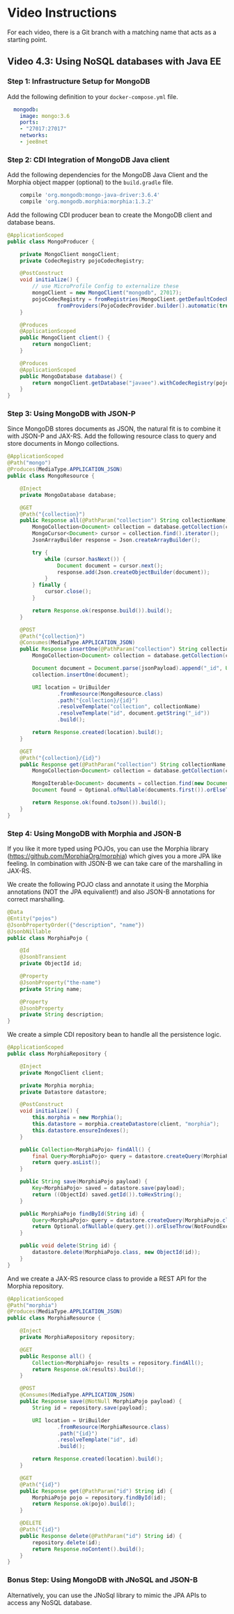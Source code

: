 # Video Instructions

For each video, there is a Git branch with a matching name that acts as a
starting point.

## Video 4.3: Using NoSQL databases with Java EE

### Step 1: Infrastructure Setup for MongoDB

Add the following definition to your `docker-compose.yml` file.

```yaml
  mongodb:
    image: mongo:3.6
    ports:
    - "27017:27017"
    networks:
    - jee8net
``` 

### Step 2: CDI Integration of MongoDB Java client

Add the following dependencies for the MongoDB Java Client and the
Morphia object mapper (optional) to the `build.gradle` file.

```groovy
    compile 'org.mongodb:mongo-java-driver:3.6.4'
    compile 'org.mongodb.morphia:morphia:1.3.2'
```

Add the following CDI producer bean to create the MongoDB client and database beans.

```java
@ApplicationScoped
public class MongoProducer {

    private MongoClient mongoClient;
    private CodecRegistry pojoCodecRegistry;

    @PostConstruct
    void initialize() {
        // use MicroProfile Config to externalize these
        mongoClient = new MongoClient("mongodb", 27017);
        pojoCodecRegistry = fromRegistries(MongoClient.getDefaultCodecRegistry(),
                fromProviders(PojoCodecProvider.builder().automatic(true).build()));
    }

    @Produces
    @ApplicationScoped
    public MongoClient client() {
        return mongoClient;
    }

    @Produces
    @ApplicationScoped
    public MongoDatabase database() {
        return mongoClient.getDatabase("javaee").withCodecRegistry(pojoCodecRegistry);
    }
}
```

### Step 3: Using MongoDB with JSON-P

Since MongoDB stores documents as JSON, the natural fit is to combine it with JSON-P and JAX-RS.
Add the following resource class to query and store documents in Mongo collections.

```java
@ApplicationScoped
@Path("mongo")
@Produces(MediaType.APPLICATION_JSON)
public class MongoResource {

    @Inject
    private MongoDatabase database;

    @GET
    @Path("{collection}")
    public Response all(@PathParam("collection") String collectionName) {
        MongoCollection<Document> collection = database.getCollection(collectionName);
        MongoCursor<Document> cursor = collection.find().iterator();
        JsonArrayBuilder response = Json.createArrayBuilder();

        try {
            while (cursor.hasNext()) {
                Document document = cursor.next();
                response.add(Json.createObjectBuilder(document));
            }
        } finally {
            cursor.close();
        }

        return Response.ok(response.build()).build();
    }

    @POST
    @Path("{collection}")
    @Consumes(MediaType.APPLICATION_JSON)
    public Response insertOne(@PathParam("collection") String collectionName, @NotNull String jsonPayload) {
        MongoCollection<Document> collection = database.getCollection(collectionName);

        Document document = Document.parse(jsonPayload).append("_id", UUID.randomUUID().toString());
        collection.insertOne(document);

        URI location = UriBuilder
                .fromResource(MongoResource.class)
                .path("{collection}/{id}")
                .resolveTemplate("collection", collectionName)
                .resolveTemplate("id", document.getString("_id"))
                .build();

        return Response.created(location).build();
    }

    @GET
    @Path("{collection}/{id}")
    public Response get(@PathParam("collection") String collectionName, @PathParam("id") String id) {
        MongoCollection<Document> collection = database.getCollection(collectionName);

        MongoIterable<Document> documents = collection.find(new Document("_id", id));
        Document found = Optional.ofNullable(documents.first()).orElseThrow(NotFoundException::new);

        return Response.ok(found.toJson()).build();
    }
}
```

### Step 4: Using MongoDB with Morphia and JSON-B

If you like it more typed using POJOs, you can use the Morphia library (https://github.com/MorphiaOrg/morphia) which gives
you a more JPA like feeling. In combination with JSON-B we can take care of the marshalling in JAX-RS.

We create the following POJO class and annotate it using the Morphia annotations (NOT the JPA equivalient!) and also
JSON-B annotations for correct marshalling.
 
```java
@Data
@Entity("pojos")
@JsonbPropertyOrder({"description", "name"})
@JsonbNillable
public class MorphiaPojo {

    @Id
    @JsonbTransient
    private ObjectId id;

    @Property
    @JsonbProperty("the-name")
    private String name;

    @Property
    @JsonbProperty
    private String description;
}
```

We create a simple CDI repository bean to handle all the persistence logic.

```java
@ApplicationScoped
public class MorphiaRepository {

    @Inject
    private MongoClient client;

    private Morphia morphia;
    private Datastore datastore;

    @PostConstruct
    void initialize() {
        this.morphia = new Morphia();
        this.datastore = morphia.createDatastore(client, "morphia");
        this.datastore.ensureIndexes();
    }

    public Collection<MorphiaPojo> findAll() {
        final Query<MorphiaPojo> query = datastore.createQuery(MorphiaPojo.class);
        return query.asList();
    }

    public String save(MorphiaPojo payload) {
        Key<MorphiaPojo> saved = datastore.save(payload);
        return ((ObjectId) saved.getId()).toHexString();
    }

    public MorphiaPojo findById(String id) {
        Query<MorphiaPojo> query = datastore.createQuery(MorphiaPojo.class).field("id").equal(new ObjectId(id));
        return Optional.ofNullable(query.get()).orElseThrow(NotFoundException::new);
    }

    public void delete(String id) {
        datastore.delete(MorphiaPojo.class, new ObjectId(id));
    }
}
```

And we create a JAX-RS resource class to provide a REST API for the Morphia repository.

```java
@ApplicationScoped
@Path("morphia")
@Produces(MediaType.APPLICATION_JSON)
public class MorphiaResource {

    @Inject
    private MorphiaRepository repository;

    @GET
    public Response all() {
        Collection<MorphiaPojo> results = repository.findAll();
        return Response.ok(results).build();
    }

    @POST
    @Consumes(MediaType.APPLICATION_JSON)
    public Response save(@NotNull MorphiaPojo payload) {
        String id = repository.save(payload);

        URI location = UriBuilder
                .fromResource(MorphiaResource.class)
                .path("{id}")
                .resolveTemplate("id", id)
                .build();

        return Response.created(location).build();
    }

    @GET
    @Path("{id}")
    public Response get(@PathParam("id") String id) {
        MorphiaPojo pojo = repository.findById(id);
        return Response.ok(pojo).build();
    }

    @DELETE
    @Path("{id}")
    public Response delete(@PathParam("id") String id) {
        repository.delete(id);
        return Response.noContent().build();
    }
}
```

### Bonus Step: Using MongoDB with JNoSQL and JSON-B

Alternatively, you can use the JNoSql library to mimic the JPA APIs to access any
NoSQL database.